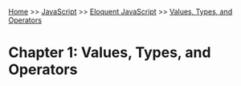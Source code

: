 [Home](../../../README.md) >> [JavaScript](../../../README.md#javascript) >> [Eloquent JavaScript](../../README.md) >> [Values, Types, and Operators](./README.md)

# Chapter 1: Values, Types, and Operators
